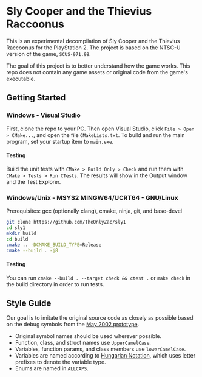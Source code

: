 # Sly Cooper and the Thievius Raccoonus

This is an experimental decompilation of Sly Cooper and the Thievius Raccoonus for the PlayStation 2. The project is based on the NTSC-U version of the game, `SCUS-971.98`.

The goal of this project is to better understand how the game works. This repo does not contain any game assets or original code from the game's executable.

## Getting Started

### Windows - Visual Studio

First, clone the repo to your PC. Then open Visual Studio, click `File > Open > CMake...`, and open the file `CMakeLists.txt`. To build and run the main program, set your startup item to `main.exe`.

#### Testing

Build the unit tests with `CMake > Build Only > Check` and run them with `CMake > Tests > Run CTests`. The results will show in the Output window and the Test Explorer.

### Windows/Unix - MSYS2 MINGW64/UCRT64 - GNU/Linux

Prerequisites: gcc (optionally clang), cmake, ninja, git, and base-devel

```bash
git clone https://github.com/TheOnlyZac/sly1
cd sly1
mkdir build
cd build
cmake .. -DCMAKE_BUILD_TYPE=Release
cmake --build . -j8
```

#### Testing

You can run `cmake --build . --target check && ctest .`  or `make check` in the build directory in order to run tests.

## Style Guide

Our goal is to imitate the original source code as closely as possible based on the debug symbols from the [May 2002 prototype](https://hiddenpalace.org/Sly_Cooper_and_the_Thievius_Raccoonus_(May_19,_2002_prototype)).

* Original symbol names should be used wherever possible.
* Function, class, and struct names use `UpperCamelCase`.
* Variables, function params, and class members use `lowerCamelCase`.
* Variables are named according to [Hungarian Notation](https://en.wikipedia.org/wiki/Hungarian_notation), which uses letter prefixes to denote the variable type.
* Enums are named in `ALLCAPS`.
